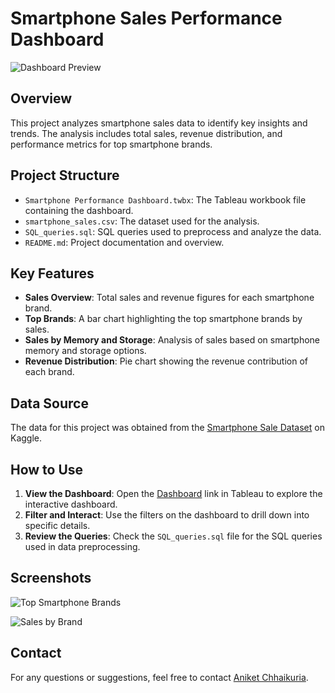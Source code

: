 # Smartphone Sales Performance Dashboard

![Dashboard Preview](https://github.com/aniketchhaikuria/Smartphone-Sales-Performance-Dashboard/assets/171453889/b7d3599b-3caf-43a3-a918-fa6bdc87f518)

## Overview

This project analyzes smartphone sales data to identify key insights and trends. The analysis includes total sales, revenue distribution, and performance metrics for top smartphone brands.

## Project Structure

- `Smartphone Performance Dashboard.twbx`: The Tableau workbook file containing the dashboard.
- `smartphone_sales.csv`: The dataset used for the analysis.
- `SQL_queries.sql`: SQL queries used to preprocess and analyze the data.
- `README.md`: Project documentation and overview.

## Key Features

- **Sales Overview**: Total sales and revenue figures for each smartphone brand.
- **Top Brands**: A bar chart highlighting the top smartphone brands by sales.
- **Sales by Memory and Storage**: Analysis of sales based on smartphone memory and storage options.
- **Revenue Distribution**: Pie chart showing the revenue contribution of each brand.

## Data Source

The data for this project was obtained from the [Smartphone Sale Dataset](https://www.kaggle.com/datasets/yaminh/smartphone-sale-dataset) on Kaggle.

## How to Use

1. **View the Dashboard**: Open the [Dashboard](https://public.tableau.com/app/profile/aniket.chhaikuria/viz/SmartphonePerformaceDashboard/Dashboard1) link in Tableau to explore the interactive dashboard.
2. **Filter and Interact**: Use the filters on the dashboard to drill down into specific details.
3. **Review the Queries**: Check the `SQL_queries.sql` file for the SQL queries used in data preprocessing.

## Screenshots

![Top Smartphone Brands](https://github.com/aniketchhaikuria/Smartphone-Sales-Performance-Dashboard/assets/171453889/d9505fbc-2825-4a31-90cc-2b268a891188)

![Sales by Brand](https://github.com/aniketchhaikuria/Smartphone-Sales-Performance-Dashboard/assets/171453889/af4ac539-150e-42f2-81f1-fec20c4a2ae3)

## Contact

For any questions or suggestions, feel free to contact [Aniket Chhaikuria](mailto:ca26072000@gmail.com).
